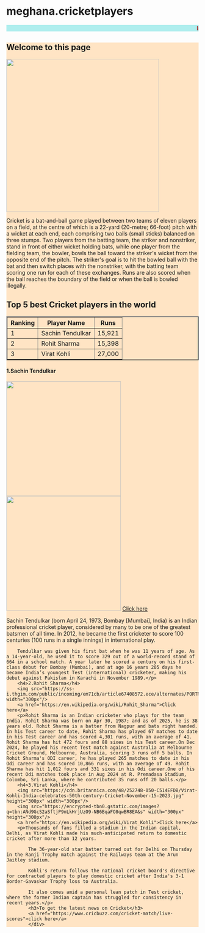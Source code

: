 # meghana.cricketplayers
<!DOCTYPE html>
<html lang="en">
<head>
    <meta charset="UTF-8">
    <meta name="viewport" content="width=device-width, initial-scale=1.0">
    <title>cricket players</title>
</head>
<body>
    <marquee style="font-weight: 800; color:brown; background-color: paleturquoise;">Indian Cricket Players</marquee>
    <div style="background-color:bisque">
    <h2>Welcome to this page</h2>
    <img src="https://media.istockphoto.com/id/177427917/photo/close-up-of-red-cricket-ball-and-bat-sitting-on-grass.jpg?s=612x612&w=0&k=20&c=DcorerbBUeDNTfld3OclgHxCty4jih2yDCzipffX6zw=" height="400pt" width="400pt"/>
    <p>Cricket is a bat-and-ball game played between two teams of eleven players on a field, at the centre of which is a 22-yard (20-metre; 66-foot) pitch with a wicket at each end, each comprising two bails (small sticks) balanced on three stumps. Two players from the batting team, the striker and nonstriker, stand in front of either wicket holding bats, while one player from the fielding team, the bowler, bowls the ball toward the striker's wicket from the opposite end of the pitch. The striker's goal is to hit the bowled ball with the bat and then switch places with the nonstriker, with the batting team scoring one run for each of these exchanges. Runs are also scored when the ball reaches the boundary of the field or when the ball is bowled illegally.</p>
    <h2>Top 5 best Cricket players in the world</h2>
    <table border="2px" style="border-collapse:collapse;cellpadding="10px">
        <tr>
            <th>Ranking</th>
            <th>Player Name</th>
            <th>Runs
            </th>
        </tr>
       <tr>
        <td>1</td>
        <td>Sachin Tendulkar</td>
        <td>15,921</td>
       </tr>
       <tr>
        <td>2</td>
        <td>Rohit Sharma</td>
        <td>15,398</td>
       </tr>
       <tr>
        <td>3</td>
        <td>Virat Kohli</td>
        <td>27,000</td>
       </tr>
    </table>
    <h4>1.Sachin Tendulkar</h4>
    <img src="https://i.ndtvimg.com/i/2018-03/sachin-tendulkar-facebook_806x605_41522254726.jpg?output-quality=80&downsize=330:*" height="300px" width="300px"/>
    <img src="https://www.ballebaazi.com/blog/wp-content/uploads/2019/04/sachin.jpg" height="300px" width="300px"/>
    <a href="https://en.wikipedia.org/wiki/Sachin_Tendulkar">Click here</a>
    <p>Sachin Tendulkar (born April 24, 1973, Bombay [Mumbai], India) is an Indian professional cricket player, considered by many to be one of the greatest batsmen of all time. In 2012, he became the first cricketer to score 100 centuries (100 runs in a single innings) in international play.

        Tendulkar was given his first bat when he was 11 years of age. As a 14-year-old, he used it to score 329 out of a world-record stand of 664 in a school match. A year later he scored a century on his first-class debut for Bombay (Mumbai), and at age 16 years 205 days he became India’s youngest Test (international) cricketer, making his debut against Pakistan in Karachi in November 1989.</p>
        <h4>2.Rohit Sharma</h4>
        <img src="https://ss-i.thgim.com/public/incoming/em71cb/article67408572.ece/alternates/PORTRAIT_1200/59_RVM_2695.jpg"height="300px" width="300px"/>
        <a href="https://en.wikipedia.org/wiki/Rohit_Sharma">Click here</a>
        <p>Rohit Sharma is an Indian cricketer who plays for the team India. Rohit Sharma was born on Apr 30, 1987; and as of 2025, he is 38 years old. Rohit Sharma is a batter from Nagpur and bats right handed. In his Test career to date, Rohit Sharma has played 67 matches to date in his Test career and has scored 4,301 runs, with an average of 41. Rohit Sharma has hit 472 fours and 88 sixes in his Test career.On Dec 2024, he played his recent Test match against Australia at Melbourne Cricket Ground, Melbourne, Australia, scoring 3 runs off 5 balls. In Rohit Sharma's ODI career, he has played 265 matches to date in his Odi career and has scored 10,866 runs, with an average of 49. Rohit Sharma has hit 1,012 fours and 331 sixes in his Odi career.One of his recent Odi matches took place in Aug 2024 at R. Premadasa Stadium, Colombo, Sri Lanka, where he contributed 35 runs off 20 balls.</p>
        <h4>3.Virat Kohli</h4>
        <img src="https://cdn.britannica.com/48/252748-050-C514EFDB/Virat-Kohli-India-celebrates-50th-century-Cricket-November-15-2023.jpg" height="300px" width="300px"/>
        <img src="https://encrypted-tbn0.gstatic.com/images?q=tbn:ANd9GcS2aSftjP9nLkHrjUzO9-NB6BqaFO8qwBR8EA&s" width="300px" height="300px"/>
        <a href="https://en.wikipedia.org/wiki/Virat_Kohli">Click here</a>
        <p>Thousands of fans filled a stadium in the Indian capital, Delhi, as Virat Kohli made his much-anticipated return to domestic cricket after more than 12 years.

            The 36-year-old star batter turned out for Delhi on Thursday in the Ranji Trophy match against the Railways team at the Arun Jaitley stadium.
            
            Kohli's return follows the national cricket board's directive for contracted players to play domestic cricket after India's 3-1 Border-Gavaskar Trophy loss to Australia.
            
            It also comes amid a personal lean patch in Test cricket, where the former Indian captain has struggled for consistency in recent years.</p>
            <h3>To get the latest news on Cricket</h3>
            <a href="https://www.cricbuzz.com/cricket-match/live-scores">click here</a>
            </div>
</body>
</html>
